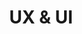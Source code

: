 ---
title: "UX & UI"
tag: "ux-ui"
description: "Interfaces of applications or websites designed to maintain a unique identity — standing out from the competition with a logical structure and smooth flow."
header_image: "/svg/header/ux-ui.svg"
header_color: "#2222BC"
---